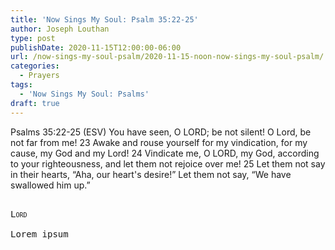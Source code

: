 ```yaml
---
title: 'Now Sings My Soul: Psalm 35:22-25'
author: Joseph Louthan
type: post
publishDate: 2020-11-15T12:00:00-06:00
url: /now-sings-my-soul-psalm/2020-11-15-noon-now-sings-my-soul-psalm/
categories:
  - Prayers
tags:
  - 'Now Sings My Soul: Psalms'
draft: true
---
```

Psalms 35:22-25 (ESV) You have seen, O LORD; be not silent!
O Lord, be not far from me!
23 Awake and rouse yourself for my vindication,
for my cause, my God and my Lord!
24 Vindicate me, O LORD, my God,
according to your righteousness,
and let them not rejoice over me!
25 Let them not say in their hearts,
“Aha, our heart's desire!”
Let them not say, “We have swallowed him up.”
<pre>
<div style="font-variant: small-caps;">
Lord
</div>
Lorem ipsum
</pre>
